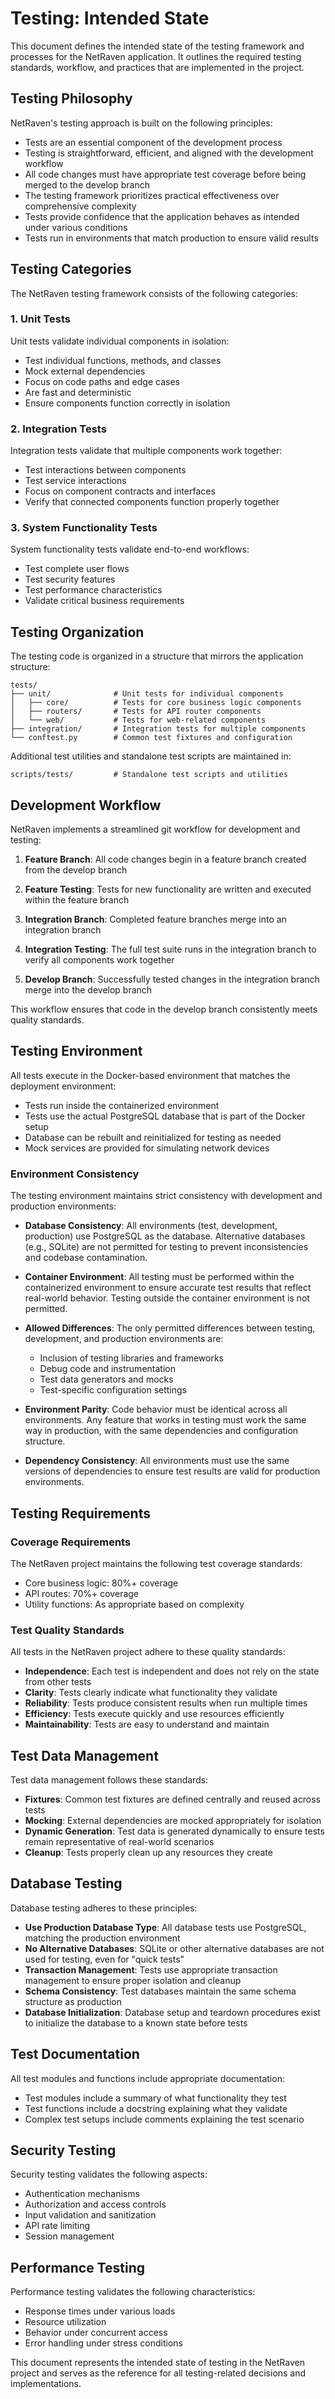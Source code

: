# Testing: Intended State

This document defines the intended state of the testing framework and processes for the NetRaven application. It outlines the required testing standards, workflow, and practices that are implemented in the project.

## Testing Philosophy

NetRaven's testing approach is built on the following principles:

- Tests are an essential component of the development process
- Testing is straightforward, efficient, and aligned with the development workflow
- All code changes must have appropriate test coverage before being merged to the develop branch
- The testing framework prioritizes practical effectiveness over comprehensive complexity
- Tests provide confidence that the application behaves as intended under various conditions
- Tests run in environments that match production to ensure valid results

## Testing Categories

The NetRaven testing framework consists of the following categories:

### 1. Unit Tests

Unit tests validate individual components in isolation:

- Test individual functions, methods, and classes
- Mock external dependencies
- Focus on code paths and edge cases
- Are fast and deterministic
- Ensure components function correctly in isolation

### 2. Integration Tests

Integration tests validate that multiple components work together:

- Test interactions between components
- Test service interactions
- Focus on component contracts and interfaces
- Verify that connected components function properly together

### 3. System Functionality Tests

System functionality tests validate end-to-end workflows:

- Test complete user flows
- Test security features
- Test performance characteristics
- Validate critical business requirements

## Testing Organization

The testing code is organized in a structure that mirrors the application structure:

```
tests/
├── unit/              # Unit tests for individual components
│   ├── core/          # Tests for core business logic components
│   ├── routers/       # Tests for API router components
│   └── web/           # Tests for web-related components
├── integration/       # Integration tests for multiple components
└── conftest.py        # Common test fixtures and configuration
```

Additional test utilities and standalone test scripts are maintained in:

```
scripts/tests/         # Standalone test scripts and utilities
```

## Development Workflow

NetRaven implements a streamlined git workflow for development and testing:

1. **Feature Branch**: All code changes begin in a feature branch created from the develop branch

2. **Feature Testing**: Tests for new functionality are written and executed within the feature branch

3. **Integration Branch**: Completed feature branches merge into an integration branch

4. **Integration Testing**: The full test suite runs in the integration branch to verify all components work together

5. **Develop Branch**: Successfully tested changes in the integration branch merge into the develop branch

This workflow ensures that code in the develop branch consistently meets quality standards.

## Testing Environment

All tests execute in the Docker-based environment that matches the deployment environment:

- Tests run inside the containerized environment
- Tests use the actual PostgreSQL database that is part of the Docker setup
- Database can be rebuilt and reinitialized for testing as needed
- Mock services are provided for simulating network devices

### Environment Consistency

The testing environment maintains strict consistency with development and production environments:

- **Database Consistency**: All environments (test, development, production) use PostgreSQL as the database. Alternative databases (e.g., SQLite) are not permitted for testing to prevent inconsistencies and codebase contamination.

- **Container Environment**: All testing must be performed within the containerized environment to ensure accurate test results that reflect real-world behavior. Testing outside the container environment is not permitted.

- **Allowed Differences**: The only permitted differences between testing, development, and production environments are:
  - Inclusion of testing libraries and frameworks
  - Debug code and instrumentation
  - Test data generators and mocks
  - Test-specific configuration settings

- **Environment Parity**: Code behavior must be identical across all environments. Any feature that works in testing must work the same way in production, with the same dependencies and configuration structure.

- **Dependency Consistency**: All environments must use the same versions of dependencies to ensure test results are valid for production environments.

## Testing Requirements

### Coverage Requirements

The NetRaven project maintains the following test coverage standards:

- Core business logic: 80%+ coverage
- API routes: 70%+ coverage
- Utility functions: As appropriate based on complexity

### Test Quality Standards

All tests in the NetRaven project adhere to these quality standards:

- **Independence**: Each test is independent and does not rely on the state from other tests
- **Clarity**: Tests clearly indicate what functionality they validate
- **Reliability**: Tests produce consistent results when run multiple times
- **Efficiency**: Tests execute quickly and use resources efficiently
- **Maintainability**: Tests are easy to understand and maintain

## Test Data Management

Test data management follows these standards:

- **Fixtures**: Common test fixtures are defined centrally and reused across tests
- **Mocking**: External dependencies are mocked appropriately for isolation
- **Dynamic Generation**: Test data is generated dynamically to ensure tests remain representative of real-world scenarios
- **Cleanup**: Tests properly clean up any resources they create

## Database Testing

Database testing adheres to these principles:

- **Use Production Database Type**: All database tests use PostgreSQL, matching the production environment
- **No Alternative Databases**: SQLite or other alternative databases are not used for testing, even for "quick tests"
- **Transaction Management**: Tests use appropriate transaction management to ensure proper isolation and cleanup
- **Schema Consistency**: Test databases maintain the same schema structure as production
- **Database Initialization**: Database setup and teardown procedures exist to initialize the database to a known state before tests

## Test Documentation

All test modules and functions include appropriate documentation:

- Test modules include a summary of what functionality they test
- Test functions include a docstring explaining what they validate
- Complex test setups include comments explaining the test scenario

## Security Testing

Security testing validates the following aspects:

- Authentication mechanisms
- Authorization and access controls
- Input validation and sanitization
- API rate limiting
- Session management

## Performance Testing

Performance testing validates the following characteristics:

- Response times under various loads
- Resource utilization
- Behavior under concurrent access
- Error handling under stress conditions

This document represents the intended state of testing in the NetRaven project and serves as the reference for all testing-related decisions and implementations. 